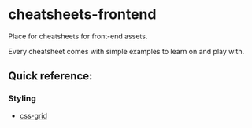 # cheatsheets-frontend
Place for cheatsheets for front-end assets.

Every cheatsheet comes with simple examples to learn on and play with.
## Quick reference:
### Styling
- [css-grid](styling/css-grid/cheatsheet.md)
